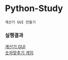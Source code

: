 # Python-Study

```
계산기 GUI 만들기
```


### 실행결과
[계산기 GUI](https://blog.naver.com/yas7745/222972310589) <br>
[숫자맞추기 게임](https://blog.naver.com/yas7745/222984566237)
